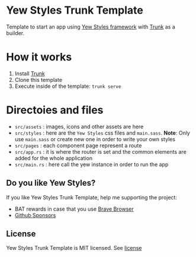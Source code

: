 # Yew Styles Trunk Template

Template to start an app using [Yew Styles framework](https://yewstyles.spielrs.tech/) with [Trunk](https://trunkrs.dev/) as a builder.

# How it works

1. Install [Trunk](https://trunkrs.dev/#install)
2. Clone this template
3. Execute inside of the template: `trunk serve`

# Directoies and files

* `src/assets` : images, icons and other assets are here
* `src/styles` : here are the `Yew Styles` css files and `main.sass`. **Note**: Only use `main.sass` or create new one in order to write your own styles
* `src/pages` : each component page represent a route
* `src/app.rs` : it is where the router is set and the common elements are added for the whole application
* `src/main.rs` : here call the yew instance in order to run the app

## Do you like Yew Styles?
If you like Yew Styles Trunk Template, help me supporting the project:
- BAT rewards in case that you use [Brave Browser](https://brave.com/)
- [Github Sponsors](https://github.com/sponsors/dancespiele)

## License

Yew Styles Trunk Template is MIT licensed. See [license](LICENSE.md)
